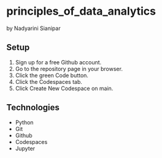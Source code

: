 # principles_of_data_analytics

by Nadyarini Sianipar

## Setup

1. Sign up for a free Github account.
2. Go to the repository page in your browser.
3. Click the green Code button.
4. Click the Codespaces tab.
5. Click Create New Codespace on main.

## Technologies

- Python
- Git
- Github
- Codespaces
- Jupyter
